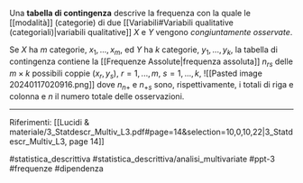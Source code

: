 Una **tabella di contingenza** descrive la frequenza con la quale le [[modalità]] (categorie) di due [[Variabili#Variabili qualitative (categoriali)|variabili qualitative]] $X$ e $Y$ vengono *congiuntamente osservate*.

Se $X$ ha $m$ categorie, $x_1, . . . , x_m$, ed $Y$ ha $k$ categorie, $y_1, . . . , y_k$, la tabella di contingenza contiene la [[Frequenze Assolute|frequenza assoluta]] $n_{rs}$ delle $m \times k$ possibili coppie $(x_r , y_s),\ r = 1, . . . , m,\ s = 1, . . . , k,$
![[Pasted image 20240117020916.png]]
dove $n_{n+}$ e $n_{+s}$ sono, rispettivamente, i totali di riga e colonna e $n$ il numero totale delle osservazioni.
***
Riferimenti:
[[Lucidi & materiale/3_Statdescr_Multiv_L3.pdf#page=14&selection=10,0,10,22|3_Statdescr_Multiv_L3, page 14]]

#statistica_descrittiva 
#statistica_descrittiva/analisi_multivariate 
#ppt-3 
#frequenze 
#dipendenza 